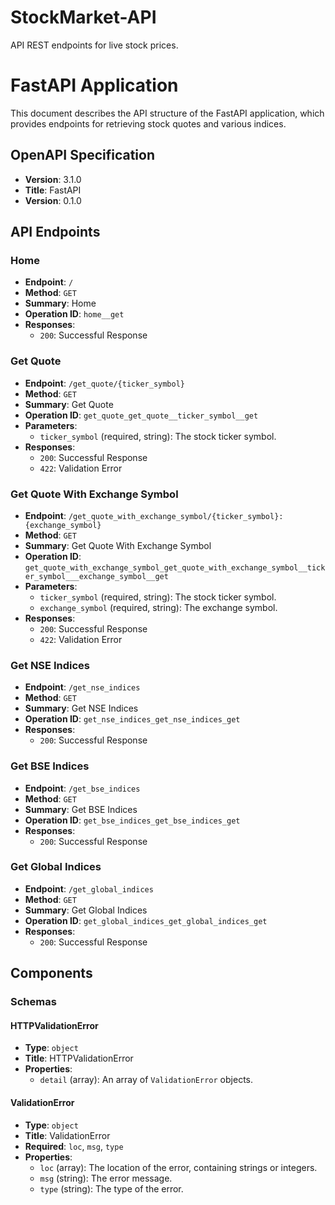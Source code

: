 # StockMarket-API
API REST endpoints for live stock prices. 
# FastAPI Application

This document describes the API structure of the FastAPI application, which provides endpoints for retrieving stock quotes and various indices.

## OpenAPI Specification
- **Version**: 3.1.0
- **Title**: FastAPI
- **Version**: 0.1.0

## API Endpoints

### Home
- **Endpoint**: `/`
- **Method**: `GET`
- **Summary**: Home
- **Operation ID**: `home__get`
- **Responses**:
  - `200`: Successful Response

### Get Quote
- **Endpoint**: `/get_quote/{ticker_symbol}`
- **Method**: `GET`
- **Summary**: Get Quote
- **Operation ID**: `get_quote_get_quote__ticker_symbol__get`
- **Parameters**:
  - `ticker_symbol` (required, string): The stock ticker symbol.
- **Responses**:
  - `200`: Successful Response
  - `422`: Validation Error

### Get Quote With Exchange Symbol
- **Endpoint**: `/get_quote_with_exchange_symbol/{ticker_symbol}:{exchange_symbol}`
- **Method**: `GET`
- **Summary**: Get Quote With Exchange Symbol
- **Operation ID**: `get_quote_with_exchange_symbol_get_quote_with_exchange_symbol__ticker_symbol___exchange_symbol__get`
- **Parameters**:
  - `ticker_symbol` (required, string): The stock ticker symbol.
  - `exchange_symbol` (required, string): The exchange symbol.
- **Responses**:
  - `200`: Successful Response
  - `422`: Validation Error

### Get NSE Indices
- **Endpoint**: `/get_nse_indices`
- **Method**: `GET`
- **Summary**: Get NSE Indices
- **Operation ID**: `get_nse_indices_get_nse_indices_get`
- **Responses**:
  - `200`: Successful Response

### Get BSE Indices
- **Endpoint**: `/get_bse_indices`
- **Method**: `GET`
- **Summary**: Get BSE Indices
- **Operation ID**: `get_bse_indices_get_bse_indices_get`
- **Responses**:
  - `200`: Successful Response

### Get Global Indices
- **Endpoint**: `/get_global_indices`
- **Method**: `GET`
- **Summary**: Get Global Indices
- **Operation ID**: `get_global_indices_get_global_indices_get`
- **Responses**:
  - `200`: Successful Response

## Components

### Schemas

#### HTTPValidationError
- **Type**: `object`
- **Title**: HTTPValidationError
- **Properties**:
  - `detail` (array): An array of `ValidationError` objects.

#### ValidationError
- **Type**: `object`
- **Title**: ValidationError
- **Required**: `loc`, `msg`, `type`
- **Properties**:
  - `loc` (array): The location of the error, containing strings or integers.
  - `msg` (string): The error message.
  - `type` (string): The type of the error.


